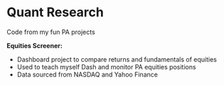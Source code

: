 # Quant Research
Code from my fun PA projects

**Equities Screener:**
- Dashboard project to compare returns and fundamentals of equities
- Used to teach myself Dash and monitor PA equities positions
- Data sourced from NASDAQ and Yahoo Finance

